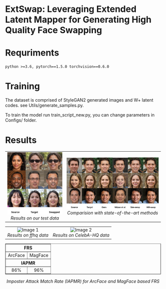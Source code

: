 # ExtSwap: Leveraging Extended Latent Mapper for Generating High Quality Face Swapping
# Requriments
    python >=3.6, pytorch==1.5.0 torchvision==0.6.0


# Training
The dataset is comprised of StyleGAN2 generated images and W+ latent codes. see Utils/generate_samples.py.

To train the model run train_script_new.py, you can change parameters in Configs/ folder.

# Results

<div align="center">
  <table>
    <tr>
      <td style="text-align:center">
        <img src="Figures/cmp_results_many_new.png" alt="Image 1" width="300" />
        <br />
        <em>Results on our test data</em>
      </td>
      <td style="text-align:center">
        <img src="Figures/cmp_results_om_new.png" alt="Image 2" width="500" />
        <br />
        <em>Comparision with state-of-the-art methods</em>
      </td>
    </tr>
  </table>
</div>


<div align="center">
  <table>
    <tr>
      <td style="text-align:center">
        <img src="Figures/ffhq_new.png" alt="Image 1" width="300" />
        <br />
        <em>Results on ffhq data</em>
      </td>
      <td style="text-align:center">
        <img src="Figures/celeb_new.png" alt="Image 2" width="300" />
        <br />
        <em>Results on CelebA-HQ data</em>
      </td>
    </tr>
  </table>
</div>

<div align="center">
  <table border="1">
    <tr>
      <th colspan="2">FRS</th>
    </tr>
    <tr>
      <td style="text-align:center">ArcFace</td>
      <td style="text-align:center">MagFace</td>
    </tr>
    <tr>
      <th colspan="2">IAPMR</th>
    </tr>
    <tr>
      <td style="text-align:center">86%</td>
      <td style="text-align:center">96%</td>
    </tr>
  </table>
  <p><em>Imposter Attack Match Rate (IAPMR) for ArcFace and MagFace based FRS</em></p>
</div>



